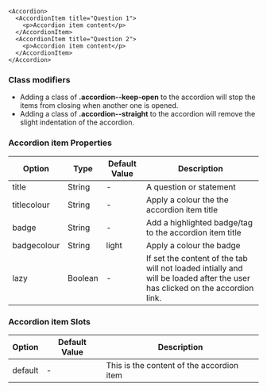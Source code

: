 ```
<Accordion>
  <AccordionItem title="Question 1">
    <p>Accordion item content</p>
  </AccordionItem>
  <AccordionItem title="Question 2">
    <p>Accordion item content</p>
  </AccordionItem>
</Accordion>
```

### Class modifiers

- Adding a class of **.accordion--keep-open** to the accordion will stop the items from closing when another one is opened.
- Adding a class of **.accordion--straight** to the accordion will remove the slight indentation of the accordion.


### Accordion item Properties

| Option | Type | Default Value | Description |
| ------ | ---- | ------------- | ----------- |
| title | String | - | A question or statement |
| titlecolour | String | - | Apply a colour the the accordion item title |
| badge | String | - | Add a highlighted badge/tag to the accordion item title |
| badgecolour | String | light | Apply a colour the badge |
| lazy  | Boolean | - | If set the content of the tab will not loaded intially and will be loaded after the user has clicked on the accordion link. |


### Accordion item Slots

| Option | Default Value | Description |
| ------ | ------------- | ----------- |
| default | - | This is the content of the accordion item |